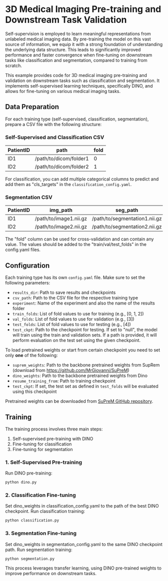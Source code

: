 # 3D Medical Imaging Pre-training and Downstream Task Validation

Self-supervision is employed to learn meaningful representations from unlabeled medical imaging data. By pre-training the model on this vast source of information, we equip it with a strong foundation of understanding the underlying data structure. This leads to significantly improved performance and faster convergence when fine-tuning on downstream tasks like classification and segmentation, compared to training from scratch.

This example provides code for 3D medical imaging pre-training and validation on downstream tasks such as classification and segmentation. It implements self-supervised learning techniques, specifically DINO, and allows for fine-tuning on various medical imaging tasks.
## Data Preparation

For each training type (self-supervised, classification, segmentation), prepare a CSV file with the following structure:

### Self-Supervised and Classification CSV

| PatientID | path | fold |
|-----------|------|------|
| ID1       | /path/to/dicom/folder1 | 0 |
| ID2       | /path/to/dicom/folder2 | 1 |

For classification, you can add multiple categorical columns to predict and add them as "cls_targets" in the  `classification_config.yaml`.

### Segmentation CSV

| PatientID | img_path | seg_path | fold |
|-----------|----------|----------|------|
| ID1       | /path/to/image1.nii.gz | /path/to/segmentation1.nii.gz | train |
| ID2       | /path/to/image2.nii.gz | /path/to/segmentation2.nii.gz | val |

The "fold" column can be used for cross-validation and can contain any value. The values should be added to the "train/val/test_folds" in the config.yaml files.

## Configuration

Each training type has its own `config.yaml` file. Make sure to set the following parameters:

- `results_dir`: Path to save results and checkpoints
- `csv_path`: Path to the CSV file for the respective training type
- `experiment`: Name of the experiment and also the name of the results folder
- `train_folds`: List of fold values to use for training (e.g., [0, 1, 2])
- `val_folds`: List of fold values to use for validation (e.g., [3])
- `test_folds`: List of fold values to use for testing (e.g., [4])
- `test_ckpt`: Path to the checkpoint for testing. If set to "null", the model will train using the train and validation sets. If a path is provided, it will perform evaluation on the test set using the given checkpoint.

To load pretrained weights or start from certain checkpoint you need to set only <b>one</b> of the following:
- `suprem_weights`: Path to the backbone pretrained weights from SupRem (download from https://github.com/MrGiovanni/SuPreM)
- `dino_weights`: Path to the backbone pretrained weights from Dino
- `resume_training_from`: Path to training checkpoint
- `test_ckpt`: If set, the test set as defined in `test_folds` will be evaluated using this checkpoint


Pretrained weights can be downloaded from [SuPreM GitHub repository](https://github.com/MrGiovanni/SuPreM).

## Training

The training process involves three main steps:

1. Self-supervised pre-training with DINO
2. Fine-tuning for classification
3. Fine-tuning for segmentation

### 1. Self-Supervised Pre-training

Run DINO pre-training:

```bash
python dino.py
```

### 2. Classification Fine-tuning

Set dino_weights in classification_config.yaml to the path of the best DINO checkpoint.
Run classification training:

```bash
python classification.py
```

### 3. Segmentation Fine-tuning

Set dino_weights in segmentation_config.yaml to the same DINO checkpoint path.
Run segmentation training:
```bash
python segmentation.py
```
This process leverages transfer learning, using DINO pre-trained weights to improve performance on downstream tasks.
